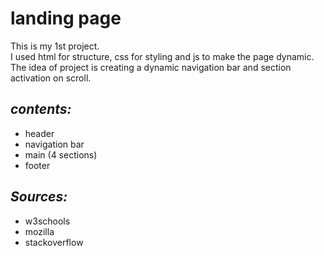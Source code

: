 # landing page
This is my 1st project.<br>
I used html for structure, css for styling and js to make the page dynamic.<br>
The idea of project is creating a dynamic navigation bar and section activation on scroll.<br>

## *contents:*
- header
- navigation bar
- main (4 sections)
- footer

## *Sources:*
- w3schools
- mozilla
- stackoverflow
